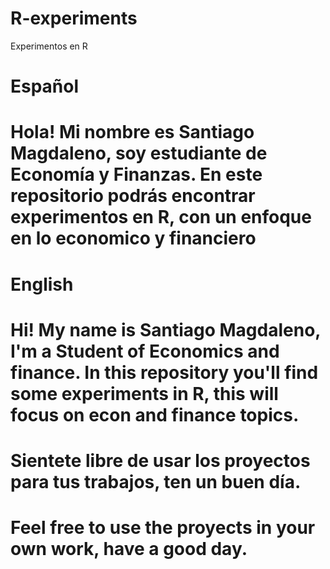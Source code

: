 # R-experiments
Experimentos en R
# Español
# Hola! Mi nombre es Santiago Magdaleno, soy estudiante de Economía y Finanzas. En este repositorio podrás encontrar experimentos en R, con un enfoque en lo economico y financiero

# English
# Hi! My name is Santiago Magdaleno, I'm a Student of Economics and finance. In this repository you'll find some experiments in R, this will focus on econ and finance topics. 

# Sientete libre de usar los proyectos para tus trabajos, ten un buen día.
# Feel free to use the proyects in your own work, have a good day. 
